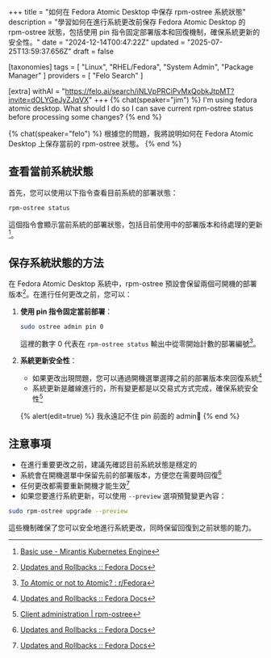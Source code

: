 +++
title = "如何在 Fedora Atomic Desktop 中保存 rpm-ostree 系統狀態"
description = "學習如何在進行系統更改前保存 Fedora Atomic Desktop 的 rpm-ostree 狀態，包括使用 pin 指令固定部署版本和回復機制，確保系統更新的安全性。"
date = "2024-12-14T00:47:22Z"
updated = "2025-07-25T13:59:37.656Z"
draft = false

[taxonomies]
tags = [ "Linux", "RHEL/Fedora", "System Admin", "Package Manager" ]
providers = [ "Felo Search" ]

[extra]
withAI = "<https://felo.ai/search/iNLVpPRCiPvMxQobkJtpMT?invite=dOLYGeJyZJqVX>"
+++
{% chat(speaker="jim") %}
I'm using fedora atomic desktop. What should I do so I can save current rpm-ostree status before processing some changes?
{% end %}

{% chat(speaker="felo") %}
根據您的問題，我將說明如何在 Fedora Atomic Desktop 上保存當前的 rpm-ostree 狀態。
{% end %}

## 查看當前系統狀態

首先，您可以使用以下指令查看目前系統的部署狀態：

```bash
rpm-ostree status
```

這個指令會顯示當前系統的部署狀態，包括目前使用中的部署版本和待處理的更新[^2]。

## 保存系統狀態的方法

在 Fedora Atomic Desktop 系統中，rpm-ostree 預設會保留兩個可開機的部署版本[^6]。在進行任何更改之前，您可以：

1. **使用 pin 指令固定當前部署**：

    ```bash
    sudo ostree admin pin 0
    ```

    這裡的數字 0 代表在 `rpm-ostree status` 輸出中從零開始計數的部署編號[^10]。

2. **系統更新安全性**：

    - 如果更改出現問題，您可以通過開機選單選擇之前的部署版本來回復系統[^6]
    - 系統更新是離線進行的，所有變更都是以交易式方式完成，確保系統安全性[^5]

    {% alert(edit=true) %}
    我永遠記不住 pin 前面的 admin🫠
    {% end %}

## 注意事項

- 在進行重要更改之前，建議先確認目前系統狀態是穩定的
- 系統會在開機選單中保留先前的部署版本，方便您在需要時回復[^6]
- 任何更改都需要重新開機才能生效[^6]
- 如果您要進行系統更新，可以使用 `--preview` 選項預覽變更內容：

```bash
sudo rpm-ostree upgrade --preview
```

這些機制確保了您可以安全地進行系統更改，同時保留回復到之前狀態的能力。

[^2]: [Basic use - Mirantis Kubernetes Engine](https://docs.mirantis.com/mke/3.7/mkex/rpm-ostree-operation/basic-use.html)
[^5]: [Client administration | rpm-ostree](https://coreos.github.io/rpm-ostree/administrator-handbook/)
[^6]: [Updates and Rollbacks :: Fedora Docs](https://docs.fedoraproject.org/en-US/iot/applying-updates-UG/)
[^10]: [To Atomic or not to Atomic? : r/Fedora](https://www.reddit.com/r/Fedora/comments/1dadbsk/to_atomic_or_not_to_atomic/)
